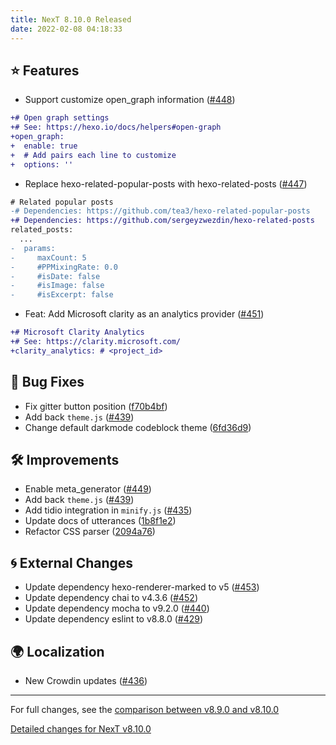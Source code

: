 ```yaml
---
title: NexT 8.10.0 Released
date: 2022-02-08 04:18:33
---
```


## ⭐ Features

- Support customize open_graph information ([#448](https://github.com/next-theme/hexo-theme-next/pull/448))
```diff
+# Open graph settings
+# See: https://hexo.io/docs/helpers#open-graph
+open_graph:
+  enable: true
+  # Add pairs each line to customize
+  options: ''
```
- Replace hexo-related-popular-posts with hexo-related-posts ([#447](https://github.com/next-theme/hexo-theme-next/pull/447))
```diff
# Related popular posts
-# Dependencies: https://github.com/tea3/hexo-related-popular-posts
+# Dependencies: https://github.com/sergeyzwezdin/hexo-related-posts
related_posts:
  ...
-  params:
-     maxCount: 5
-     #PPMixingRate: 0.0
-     #isDate: false
-     #isImage: false
-     #isExcerpt: false
```
- Feat: Add Microsoft clarity as an analytics provider ([#451](https://github.com/next-theme/hexo-theme-next/pull/451))
```diff
+# Microsoft Clarity Analytics
+# See: https://clarity.microsoft.com/
+clarity_analytics: # <project_id>
```

## 🐞 Bug Fixes

- Fix gitter button position ([f70b4bf](https://github.com/next-theme/hexo-theme-next/commit/f70b4bffd6f39e8d67a005b42ff5fbaa4e69dd87))
- Add back `theme.js` ([#439](https://github.com/next-theme/hexo-theme-next/pull/439))
- Change default darkmode codeblock theme ([6fd36d9](https://github.com/next-theme/hexo-theme-next/commit/6fd36d9ab446fcfaf7357ed9f90c5c1e06115046))

## 🛠 Improvements

- Enable meta_generator ([#449](https://github.com/next-theme/hexo-theme-next/pull/449))
- Add back `theme.js` ([#439](https://github.com/next-theme/hexo-theme-next/pull/439))
- Add tidio integration in `minify.js` ([#435](https://github.com/next-theme/hexo-theme-next/pull/435))
- Update docs of utterances ([1b8f1e2](https://github.com/next-theme/hexo-theme-next/commit/1b8f1e217f0dcc98a19a4bd32cc0621177fd4489))
- Refactor CSS parser ([2094a76](https://github.com/next-theme/hexo-theme-next/commit/2094a764d6da6eaac3ce6c36b5910bab1c22193f))

## 🌀 External Changes

- Update dependency hexo-renderer-marked to v5 ([#453](https://github.com/next-theme/hexo-theme-next/pull/453))
- Update dependency chai to v4.3.6 ([#452](https://github.com/next-theme/hexo-theme-next/pull/452))
- Update dependency mocha to v9.2.0 ([#440](https://github.com/next-theme/hexo-theme-next/pull/440))
- Update dependency eslint to v8.8.0 ([#429](https://github.com/next-theme/hexo-theme-next/pull/429))

## 🌍 Localization

- New Crowdin updates ([#436](https://github.com/next-theme/hexo-theme-next/pull/436))

***

For full changes, see the [comparison between v8.9.0 and v8.10.0](https://github.com/next-theme/hexo-theme-next/compare/v8.9.0...v8.10.0)

[Detailed changes for NexT v8.10.0](https://github.com/next-theme/hexo-theme-next/releases/tag/v8.10.0)
